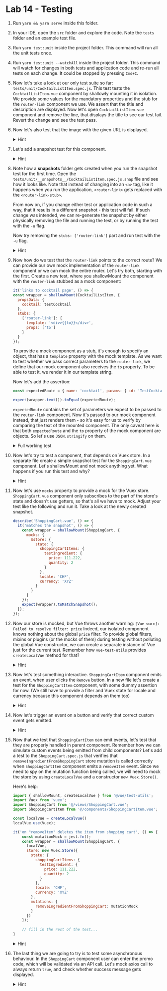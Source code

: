 # Lab 14 - Testing

1. Run `yarn && yarn serve` inside this folder.
1. In your IDE, open the `src` folder and explore the code. Note the `tests` folder and an example test file.
1. Run `yarn test:unit` inside the project folder. This command will run all the unit tests once.
1. Run `yarn test:unit --watchAll` inside the project folder. This command will watch for changes in both tests and application code and re-run all tests on each change.
It could be stopped by pressing `Cmd+C`. 

1. Now let's take a look at our only test suite so far: `tests/unit/CocktailListItem.spec.js`. 
This test tests the `CocktailListItem.vue` component by shallowly mounting it in isolation. 
We provide some values for the mandatory properties and the stub for the `router-link` component we use.
We assert that the title and description are displayed.
Now let's open `CocktailListItem.vue` component and remove the line, that displays the title to see our test fail.
Revert the change and see the test pass.

1. Now let's also test that the image with the given URL is displayed.

    <details>
    <summary>Hint</summary>
    
    To do this we can simply add the following assertion:
    ```js
    expect(wrapper.find('img').attributes('src')).toEqual(testCocktail.imageUrl);
    ```
    </details>

1. Let's add a snapshot test for this component.

    <details>
    <summary>Hint</summary>
    
    ```js
    it('matches the snapshot', () => {
    const wrapper = shallowMount(CocktailListItem, {
      propsData: {
        cocktail: testCocktail
      },
      stubs: ['router-link']
    });
    expect(wrapper).toMatchSnapshot();
    });
    ```
    </details>

1. Note how a __snapshots__ folder gets created when you run the snapshot test for the first time.
Open the `tests/unit/__snapshots__/CocktailListItem.spec.js.snap` file and see how it looks like.
Note that instead of changing into an `<a>` tag, like it happens when you run the application, `<router-link>` gets replaced with the `<router-link-stub>`.

    From now on, if you change either test or application code in such a way, that it results in a different snapshot - this test will fail.
    If such change was intended, we can re-generate the snapshot by either physically removing the file and running the test, or by running the test with the `-u` flag.
    
    Now try removing the `stubs: ['router-link']` part and run test with the `-u` flag.

    <details>
    <summary>Hint</summary>
    
    The `router-link` doesn't get stubbed and Vue throws a warning like this:
    `[Vue warn]: Unknown custom element: <router-link> - did you register the component correctly? For recursive components, make sure to provide the "name" option.`
    </details>

1. Now how do we test that the `router-link` points to the correct route?
We can provide our own mock implementation of the `router-link` component or we can mock the entire router.
Let's try both, starting with the first.
Create a new test, where you shallowMount the component with the `router-link` stubbed as a mock component:

    ```js
    it('links to cocktail page', () => {
    const wrapper = shallowMount(CocktailListItem, {
      propsData: {
        cocktail: testCocktail
      },
      stubs: {
        ['router-link']: {
          template: '<div>{{to}}</div>',
          props: ['to']
        }
      }
    });
    ```

    To provide a mock component as a stub, it's enough to specify an object, that has a `template` property with the mock template.
    As we want to test whether we pass correct parameters to the `router-link`, we define that our mock component also receives the `to` property.
    To be able to test it, we render it in our template string.
    
    Now let's add the assertion:

    ```js
    const expectedRoute = { name: 'cocktail', params: { id: 'TestCocktailId' } };
    
    expect(wrapper.text()).toEqual(expectedRoute);
    ```

    `expectedRoute` contains the set of parameters we expect to be passed to the `router-link` component.
    Now it's passed to our mock component instead, that just renders them - so it's easy for us to verify by comparing the text of the mounted component.
    The only caveat here is that both `expectedRoute` and the `to` property of the mock component are objects.
    So let's use `JSON.stringify` on them.

    <details>
    <summary>Full working test</summary>
    
    ```js
    it('links to cocktail page', () => {
    const wrapper = shallowMount(CocktailListItem, {
      propsData: {
        cocktail: testCocktail
      },
      stubs: {
        ['router-link']: {
          template: '<div>{{JSON.stringify(to)}}</div>',
          props: ['to']
        }
      }
    });
    
    const expectedRoute = { name: 'cocktail', params: { id: 'TestCocktailId' } };
    
    expect(wrapper.text()).toEqual(JSON.stringify(expectedRoute));
    ```
    </details>

1. Now let's try to test a component, that depends on Vuex store.
In a separate file create a simple snapshot test for the `ShoppingCart.vue` component.
Let's shallowMount and not mock anything yet. What happens if you run this test and why?

    <details>
    <summary>Hint</summary>
    
    `ShoppingCart.spec.js`
    ```js
    import { shallowMount } from '@vue/test-utils';
    import ShoppingCart from '@/views/ShoppingCart.vue';
    
    describe('ShoppingCart.vue', () => {
      it('matches the snapshot', () => {
        const wrapper = shallowMount(ShoppingCart);
        expect(wrapper).toMatchSnapshot();
      });
    });
    ```

    When you run this test, you will get an error from Vue `[Vue warn]: Error in render: "TypeError: Cannot read property 'state' of undefined"`.
    Since our component is mounted in isolation, it doesn't know anything about the Vuex store.
    </details>

1. Now let's use `mocks` property to provide a mock for the Vuex store.
`ShoppingCart.vue` component only subscribes to the part of the store's state and doesn't use getters, so that's all we have to mock.
Adjust your test like the following and run it. Take a look at the newly created snapshot.

    ```js
    describe('ShoppingCart.vue', () => {
      it('matches the snapshot', () => {
        const wrapper = shallowMount(ShoppingCart, {
          mocks: {
            $store: {
              state: {
                shoppingCartItems: {
                  testIngredient: {
                    price: 111.222,
                    quantity: 2
                  }
                },
                locale: 'CHF',
                currency: 'XYZ'
              }
            }
          }
        });
        expect(wrapper).toMatchSnapshot();
      });
    });
    ```

1. Now our store is mocked, but Vue throws another warning: `[Vue warn]: Failed to resolve filter: price`
Indeed, our isolated component knows nothing about the global `price` filter.
To provide global filters, mixins or plugins (or the mocks of them) during testing without polluting the global Vue constructor,
we can create a separate instance of Vue just for the current test. Remember how `vue-test-utils` provides `createLocalVue` method for that?

    <details>
    <summary>Hint</summary>
    
    ```js
    import { shallowMount, createLocalVue } from '@vue/test-utils';
    import ShoppingCart from '@/views/ShoppingCart.vue';
    
    const localVue = createLocalVue()
    localVue.filter('price', (value, locale, currency) => {
       return `${value} ${locale} ${currency}`;
     })
    
    describe('ShoppingCart.vue', () => {
      it('matches the snapshot', () => {
        const wrapper = shallowMount(ShoppingCart, {
          localVue,
          mocks: {
            $store: {
              ....
            }
          }
        });
        expect(wrapper).toMatchSnapshot();
      });
    });
    ```
    </details>

1. Now let's test something interactive. `ShoppingCartItem` component emits an event, when user clicks the `Remove` button.
In a new file let's create a test for the `ShoppingCartItem` component, with some dummy assertion for now.
(We still have to provide a filter and Vuex state for locale and currency because this component depends on them too)

    <details>
    <summary>Hint</summary>
    
    ```js
        import { shallowMount, createLocalVue } from '@vue/test-utils';
        import ShoppingCartItem from '@/components/ShoppingCartItem.vue';
        
        const localVue = createLocalVue()
        localVue.filter('price', (value, locale, currency) => {
          return `${value} ${locale} ${currency}`;
        })
        
        describe('ShoppingCartItem.vue', () => {
          it('matches the snapshot', () => {
            const wrapper = shallowMount(ShoppingCartItem, {
              localVue,
              propsData: {
                title: 'testIngredient',
                price: 111.222,
                quantity: 2
              },
              mocks: {
                $store: {
                  state: {
                    locale: 'CHF',
                    currency: 'XYZ'
                  }
                }
              }
            });
        
            expect(true).toEqual(false);
          });
        });
        ```
    </details>

1. Now let's trigger an event on a button and verify that correct custom event gets emitted.

   <details>
   <summary>Hint</summary>
   
   ```js
   ....
   describe('ShoppingCartItem.vue', () => {
     it('matches the snapshot', () => {
       const wrapper = shallowMount(ShoppingCartItem, {
         ....
       });
   
       const button = wrapper.find('button');
       button.trigger('click');
       expect(wrapper.emitted('removeItem')[0][0]).toEqual('testIngredient');
     });
   });
   ```
   
   To get a DOM element, we can use wrapper's `find` method that accepts CSS selectors.
   To trigger a DOM event, we use `trigger` method.
   In our assertion, we access wrapper's `emitted()` method, that returns an object, containing all custom events emitted on the component instance during testing.
   Called with a parameter, representing event name, we get an array of all instances of this event being emitted, each with its set of arguments.
   
   For example, if an event `myEvent` has been emitted first as `$emit('myEvent', 'aaa', '111')` and second time as `$emit('myEvent', 'bbb', '222')`,
   the `emitted()` would return:
   
   ```js
   {
     myEvent: [ ['aaa', '111'], ['bbb', '222'] ]
   }
   ```  
   </details> 

1. Now that we test that `ShoppingCartItem` can emit events, let's test that they are properly handled in parent component.
Remember how we can simulate custom events being emitted from child components?
Let's add a test to the `ShoppingCart.spec.js` that verifies that `removeIngredientFromShoppingCart` store mutation is called correctly when `ShoppingCartItem` component emits a `removeItem` event.
Since we need to spy on the mutation function being called, we will need to mock the store by using `createLocalVue` and a constructor `new Vuex.Store()`. 

    Here's help:
    
    ```js
    import { shallowMount, createLocalVue } from '@vue/test-utils';
    import Vuex from 'vuex';
    import ShoppingCart from '@/views/ShoppingCart.vue';
    import ShoppingCartItem from '@/components/ShoppingCartItem.vue';
    
    const localVue = createLocalVue()
    localVue.use(Vuex);
    
    it('on "removeItem" deletes the item from shopping cart', () => {
        const mutationMock = jest.fn();
        const wrapper = shallowMount(ShoppingCart, {
          localVue,
          store: new Vuex.Store({
            state: {
              shoppingCartItems: {
                testIngredient: {
                  price: 111.222,
                  quantity: 2
                }
              },
              locale: 'CHF',
              currency: 'XYZ'
            },
            mutations: {
              removeIngredientFromShoppingCart: mutationMock
            }
          })
        });
        
        // fill in the rest of the test...
    }
    ```


    <details>
    <summary>Hint</summary>
    
    ```js
    it('on "removeItem" deletes the item from shopping cart', () => {
        const mutationMock = jest.fn();
        const wrapper = shallowMount(ShoppingCart, {
          localVue,
          store: new Vuex.Store({
            state: {
              shoppingCartItems: {
                testIngredient: {
                  price: 111.222,
                  quantity: 2
                }
              },
              locale: 'CHF',
              currency: 'XYZ'
            },
            mutations: {
              removeIngredientFromShoppingCart: mutationMock
            }
          })
        });
    
        wrapper.find(ShoppingCartItem).vm.$emit('removeItem', 'testIngredient');
        expect(mutationMock).toHaveBeenCalled();
        expect(mutationMock.mock.calls[0][1]).toEqual('testIngredient');
        expect(wrapper.text()).not.toContain('testIngredient');
    });
    ```
    </details>

1. The last thing we are going to try is to test some asynchronous behaviour.
In the `ShoppingCart` component user can enter the promo code, which will be validated via an API call.
Let's mock axios call to always return `true`, and check whether success message gets displayed.

    <details>
    <summary>Hint</summary>
    
    ```js
      jest.mock('axios', () => ({
        get: jest.fn().mockResolvedValue({ data: true })
      }));
       
      ....
   
      it('checks promo-code asynchronously', async () => {
        const wrapper = shallowMount(ShoppingCart, {
          localVue,
          store: new Vuex.Store({
            state: {
              shoppingCartItems: {
                testIngredient: {
                  price: 111.222,
                  quantity: 2
                }
              },
              locale: 'CHF',
              currency: 'XYZ'
            }
          })
        });
    
        const promoCodeInput = wrapper.find('input');
        promoCodeInput.element.value = 'testPromoCode';
        promoCodeInput.trigger('input');
        wrapper.find('button').trigger('click');
    
        await wrapper.vm.$nextTick();
        expect(wrapper.text()).toContain('10% promo discount');
      });
    ```
    </details>
    
